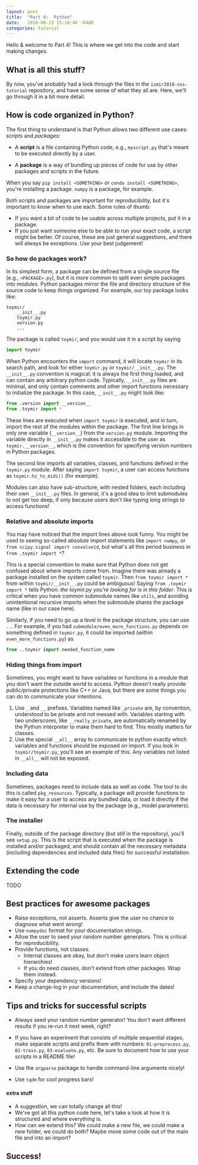 ```yaml
---
layout: post
title:  "Part 4:  Python"
date:   2018-08-13 15:16:46 -0400
categories: tutorial
---
```

Hello & welcome to Part 4!  This is where we get into the code and start making changes.

## What is all this stuff?

By now, you've probably had a look through the files in the `ismir2018-oss-tutorial` repository,
and have some sense of what they all are.  Here, we'll go through it in a bit more detail.



## How is code organized in Python?

The first thing to understand is that Python allows two different use cases: *scripts* and
*packages*:

- A **script** is a file containing Python code, e.g., `myscript.py` that's meant to be executed directly by a user.

- A **package** is a way of bundling up pieces of code for use by other packages and scripts in the
future.

When you say `pip install <SOMETHING>` or `conda install <SOMETHING>`, you're installing a
package.  `numpy` is a package, for example.


Both scripts and packages are important for reproducibility, but it's important to know when to
use each.  Some rules of thumb:
- If you want a bit of code to be usable across multiple
projects, put it in a package.
- If you just want someone else to be able to run your exact code,
a script might be better.
Of course, these are just general suggestions, and there will always be exceptions.  Use your
best judgement!


### So how do packages work?

In its simplest form, a package can be defined from a single source file (e.g., `<PACKAGE>.py`), but it is more common to split even simple packages into *modules*.
Python packages mirror the file and directory structure of the source code to keep things organized.  For example, our toy package looks like:
```
toymir/
    __init__.py
    toymir.py
    version.py
    ...
```
The package is called `toymir`, and you would use it in a script by saying
```python
import toymir
```
When Python encounters the `import` command, it will locate `toymir` in its search path,
and look for either `toymir.py` or `toymir/__init__.py`.
The `__init__.py` convention is magical: it is always the first thing loaded, and can contain any arbitrary python code.
Typically, `__init__.py` files are minimal, and only contain comments and other import functions
necessary to initialize the package.
In this case, `__init__.py` might look like:
```python
from .version import __version__
from .toymir import *
```
These lines are executed when `import toymir` is executed, and in turn, import the
rest of the modules within the package.
The first line brings in only one variable (`__version__`) from the `version.py` module.
Importing the variable directly in `__init__.py` makes it accessible to the user as
`toymir.__version__`, which is the convention for specifying version numbers in Python packages.

The second line imports all variables, classes, and functions defined in the `toymir.py` module.
After saying `import toymir`, a user can access functions as `toymir.hz_to_midi()` (for
example).

Modules can also have sub-structure, with nested folders, each including their own `__init__.py`
files.  In general, it's a good idea to limit submodules to not get too deep, if only because users don't like typing long strings to access functions!

### Relative and absolute imports

You may have noticed that the import lines above look funny.  You might be used to seeing
so-called *absolute* import
statements like `import numpy`, or `from scipy.signal import convolve1d`, but what's all this
period business in `from .toymir import *`?

This is a special convention to make sure that Python does not get confused about where imports
come from.  Imagine there was already a package installed on the system called
`toymir`. Then `from toymir import *` from within `toymir/__init__.py` could be
ambiguous!  Saying `from .toymir import *` tells Python: *the toymir.py you're looking for is in this
folder*.  This is critical when you have common submodule names like `utils`, and avoiding
unintentional recursive imports when the submodule shares the package name (like in our case
here).

Similarly, if you need to go up a level in the package structure, you can use `..`.  For
example, if you had `submodule/even_more_functions.py` depends on something defined in
`toymir.py`, it could be imported (within `even_more_functions.py`) as
```python
from ..toymir import needed_function_name
```

### Hiding things from import

Sometimes, you might want to have variables or functions in a module that you don't want the
outside world to access.  Python doesn't really provide public/private protections like C++ or
Java, but there are some things you can do to communicate your intentions.

1. Use `_` and `__` prefixes.  Variables named like `_private` are, by convention, understood to be
   private and not messed with.  Variables starting with two underscores, like `__really_private`, are automatically renamed by the Python interpreter to make them hard to find.  This mostly matters for classes.
2. Use the special `__all__` array to communicate to python exactly which variables and
   functions should be exposed on import.  If you look in `toymir/toymir.py`, you'll see an
   example of this.  Any variables not listed in `__all__` will not be exposed.


### Including data
Sometimes, packages need to include data as well as code.
The tool to do this is called `pkg_resources`.  Typically, a package will provide functions to
make it easy for a user to access any bundled data, or load it directly if the data is necessary
for internal use by the package (e.g., model parameters).


### The installer
Finally, outside of the package directory (but still in the repository), you'll see `setup.py`.
This is the script that is executed when the package is installed and/or packaged, and should
contain all the necessary metadata (including dependencies and included data files) for
successful installation.


## Extending the code


TODO


## Best practices for awesome packages

- Raise exceptions, not asserts.  Asserts give the user no chance to diagnose what went wrong!
- Use `numpydoc` format for your documentation strings.
- Allow the user to seed your random number generators.  This is critical for reproducibility.
- Provide functions, not classes.
    - Internal classes are okay, but don't make users learn object hierarchies!
    - If you do need classes, don't extend from other packages.  Wrap them instead.
- Specify your dependency versions!
- Keep a change-log in your documentation, and include the dates!

## Tips and tricks for successful scripts

- Always seed your random number generator!  You don't want different results if you re-run it
  next week, right?

- If you have an experiment that consists of multiple sequential stages, make separate scripts
  and prefix them with numbers: `01-preprocess.py`, `02-train.py`, `03-evaluate.py`, etc.  Be
  sure to document how to use your scripts in a README file!

- Use the `argparse` package to handle command-line arguments nicely!

- Use `tqdm` for cool progress bars!


#### extra stuff
- A suggestion, we can totally change all this!
- We've got all this python code here, let's take a look at how it is structured and where everything is.
- How can we extend this? We could make a new file, we could make a new folder, we could do both?  Maybe move some code out of the main file and into an import?



## Success!

[tutorial-part-4]: https://bmcfee.github.io/ismir2018-oss-tutorial/tutorial/2018/08/15/part-4.html 
